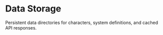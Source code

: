 # Data Storage

Persistent data directories for characters, system definitions, and cached API responses.
